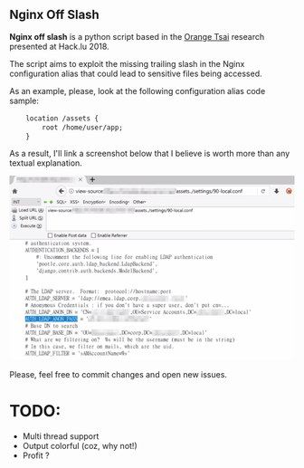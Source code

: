 ## Nginx Off Slash

**Nginx off slash** is a python script based in the [Orange Tsai](https://twitter.com/orange_8361) research presented at Hack.lu 2018.

The script aims to exploit the missing trailing slash in the Nginx configuration alias that could lead to sensitive files being accessed.

As an example, please, look at the following configuration alias code sample:
```
    location /assets {
        root /home/user/app;
    }
```

As a result, I'll link a screenshot below that I believe is worth more than any textual explanation.

![Screenshot](image.png)

Please, feel free to commit changes and open new issues.

# TODO:
 - Multi thread support
 - Output colorful (coz, why not!)
 - Profit ?